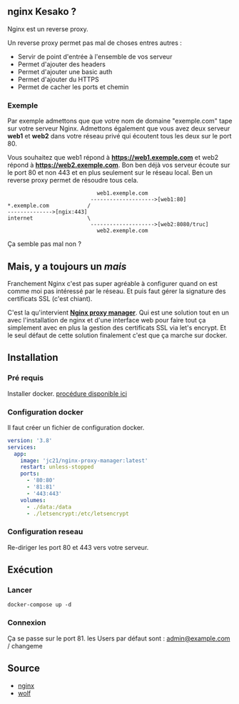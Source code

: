 
## nginx Kesako ?

Nginx est un reverse proxy.

Un reverse proxy permet pas mal de choses entres autres :
- Servir de point d'entrée à l'ensemble de vos serveur
- Permet d'ajouter des headers
- Permet d'ajouter une basic auth
- Permet d'ajouter du HTTPS
- Permet de cacher les ports et chemin

### Exemple

Par exemple admettons que que votre nom de domaine "exemple.com" tape sur votre serveur Nginx.
Admettons également que vous avez deux serveur __web1__ et __web2__ dans votre réseau privé qui écoutent tous les deux sur le port 80.

Vous souhaitez que web1 répond à __https://web1.exemple.com__ et web2 répond à __https://web2.exemple.com__. 
Bon ben déjà vos serveur écoute sur le port 80 et non 443 et en plus seulement sur le réseau local. 
Ben un reverse proxy permet de résoudre tous cela.

~~~
                            web1.exemple.com
                          -------------------->[web1:80]
*.exemple.com            /
-------------->[ngix:443]
internet                 \
                          -------------------->[web2:8080/truc]
                            web2.exemple.com
~~~

Ça semble pas mal non ?

## Mais, y a toujours un _mais_

Franchement Nginx c'est pas super agréable à configurer quand on est comme moi pas intéressé par le réseau. 
Et puis faut gérer la signature des certificats SSL (c'est chiant).

C'est la qu'intervient __[Nginx proxy manager](https://nginxproxymanager.com/)__.
Qui est une solution tout en un avec l'installation de nginx et d'une interface web 
pour faire tout ça simplement avec en plus la gestion des certificats SSL via let's encrypt.
Et le seul défaut de cette solution finalement c'est que ça marche sur docker.

## Installation

### Pré requis
Installer docker. [procédure disponible ici](2024/docker-sur-debian.html)

### Configuration docker

Il faut créer un fichier de configuration docker.

~~~yaml
version: '3.8'
services:
  app:
    image: 'jc21/nginx-proxy-manager:latest'
    restart: unless-stopped
    ports:
      - '80:80'
      - '81:81'
      - '443:443'
    volumes:
      - ./data:/data
      - ./letsencrypt:/etc/letsencrypt
~~~

### Configuration reseau

Re-diriger les port 80 et 443 vers votre serveur.

## Exécution

### Lancer

~~~shell
docker-compose up -d
~~~

### Connexion

Ça se passe sur le port 81. les Users par défaut sont : admin@example.com / changeme

## Source
- [nginx](https://nginxproxymanager.com/guide/#quick-setup)
- [wolf](https://www.youtube.com/watch?v=qlcVx-k-02E&t=321s)

